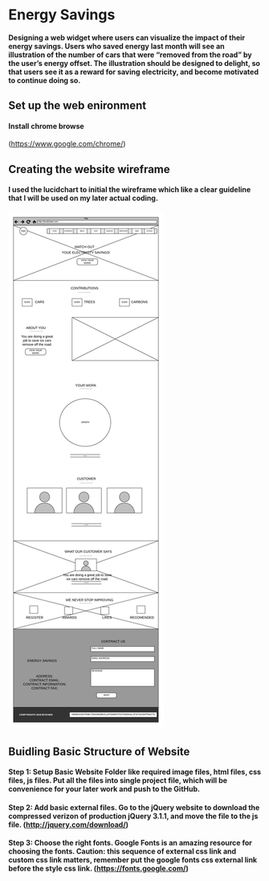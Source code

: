 # Energy Savings

#### Designing a web widget where users can visualize the impact of their energy savings. Users who saved energy last month will see an illustration of the number of cars that were “removed from the road” by the user’s energy offset. The illustration should be designed to delight, so that users see it as a reward for saving electricity, and become motivated to continue doing so.

## Set up the web enironment
#### Install chrome browse 
(https://www.google.com/chrome/)

## Creating the website wireframe
#### I used the lucidchart to initial the wireframe which like a clear guideline that I will be used on my later actual coding. 

###### ![alt text](/ENERGYSAVINGSDiagram.png "Description goes here")

## Buidling Basic Structure of Website
#### Step 1: Setup Basic Website Folder like required image files, html files, css files, js files. Put all the files into single project file, which will be convenience for your later work and push to the GitHub. 
#### Step 2: Add basic external files. Go to the jQuery website to download the compressed verizon of production jQuery 3.1.1, and move the file to the js file. (http://jquery.com/download/) 
#### Step 3: Choose the right fonts. Google Fonts is an amazing resource for choosing the fonts. Caution: this sequence of external css link and custom css link matters, remember put the google fonts css external link before the style css link. (https://fonts.google.com/)
